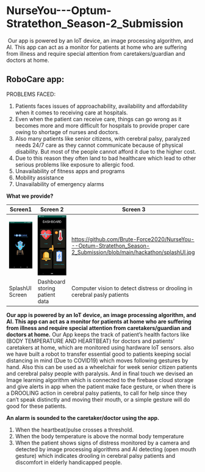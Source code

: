 # NurseYou---Optum-Stratethon_Season-2_Submission
 Our app is powered by an IoT device, an image processing algorithm, and AI. This app can act as a monitor for patients at home who are suffering from illness and require special attention from caretakers/guardian and doctors at home.

## RoboCare app: 
PROBLEMS FACED:
1. Patients faces issues of approachability, availability and affordability when it comes to receiving care at hospitals.
2. Even when the patient can receive care, things can go wrong as it becomes more and more difficult for hospitals to provide proper care owing to shortage of nurses and doctors.
3. Also many patients like senior citizens, with cerebral palsy, paralyzed needs 24/7 care as they cannot communicate because of physical disability. But most of the people cannot afford it due to the higher cost.
4. Due to this reason they often land to bad healthcare which lead to other serious problems like exposure to allergic food.
5. Unavailability of fitness apps and programs
6. Mobility assistance 
7. Unavailability  of emergency alarms

**What we provide?**

| Screen1 | Screen 2 | Screen 3 |
| --- | --- | --- |
| ![1](https://github.com/Brute-Force2020/NurseYou---Optum-Stratethon_Season-2_Submission/blob/main/hackathon/splashUI.jpg) | ![2](https://github.com/Brute-Force2020/NurseYou---Optum-Stratethon_Season-2_Submission/blob/main/hackathon/dashboard.png) | https://github.com/Brute-Force2020/NurseYou---Optum-Stratethon_Season-2_Submission/blob/main/hackathon/splashUI.jpg | ![3](https://github.com/Brute-Force2020/NurseYou---Optum-Stratethon_Season-2_Submission/blob/main/hackathon/cv.png) |
| SplashUI Screen | Dashboard storing patient data | Computer vision to detect distress or drooling in cerebral pasly patients |


**Our app is powered by an IoT device, an image processing algorithm, and AI. This app can act as a monitor for patients at home who are suffering from illness and require special attention from caretakers/guardian and doctors at home.**
Our App keeps the track of patient’s health factors like (BODY TEMPERATURE AND HEARTBEAT) for doctors and patients’ caretakers at home, which are monitored using hardware IoT sensors. also we have built a robot to transfer essential good to patients keeping social distancing in mind (Due to COVID19) which moves following gestures by hand. Also this can be used as a wheelchair for week senior citizen patients and cerebral palsy people with paralysis. And in final touch we devised an Image learning algorithm which is connected to the firebase cloud storage and give alerts in app when the patient make face gesture, or when there is a DROOLING action in cerebral palsy patients, to call for help since they can’t speak distinctly and moving their mouth, or a simple gesture will do good for these patients.

**An alarm is sounded to the caretaker/doctor using the app.**
1. When the heartbeat/pulse crosses a threshold.
2. When the body temperature is above the normal body temperature
3. When the patient shows signs of distress monitored by a camera and detected by image processing algorithms and AI detecting (open mouth gesture) which indicates drooling in cerebral palsy patients and discomfort in elderly handicapped people.
